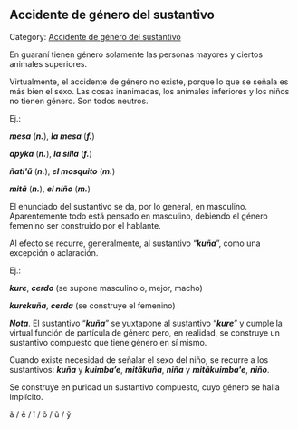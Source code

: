 ## Accidente de género del sustantivo

Category: [Accidente de género del sustantivo](http://descubrircorrientes.com.ar/2012/index.php/2425-diccionario-guarani/gramatica-elemental-de-la-lengua-guarani/nociones-elementales-de-fonologia-guarani/8-accidentes-del-sustantivo/clasificacion-de-los-accidentes-del-sustantivo/accidente-de-genero-del-sustantivo)

En guaraní tienen género solamente las personas mayores y ciertos animales superiores.

Virtualmente, el accidente de género no existe, porque lo que se señala es más bien el sexo. Las cosas inanimadas, los animales inferiores y los niños no tienen género. Son todos neutros.

Ej.:

_**mesa**_ (_**n.**_), _**la mesa**_ (_**f.**_)

_**apyka**_ (_**n.**_), _**la silla**_ (_**f.**_)

_**ñati'ũ**_ (_**n.**_), _**el mosquito**_ (_**m.**_)

_**mitã**_ (_**n.**_), _**el niño**_ (_**m.**_)

El enunciado del sustantivo se da, por lo general, en masculino. Aparentemente todo está pensado en masculino, debiendo el género femenino ser construido por el hablante.

Al efecto se recurre, generalmente, al sustantivo “_**kuña**_”, como una excepción o aclaración.

Ej.:

_**kure**_, _**cerdo**_ (se supone masculino o, mejor, macho)

_**kurekuña**_, _**cerda**_ (se construye el femenino)

_**Nota**_. El sustantivo “_**kuña**_” se yuxtapone al sustantivo “_**kure**_” y cumple la virtual función de partícula de género pero, en realidad, se construye un sustantivo compuesto que tiene género en sí mismo.

Cuando existe necesidad de señalar el sexo del niño, se recurre a los sustantivos: _**kuña**_ y _**kuimba’e**_, _**mitãkuña**_, _**niña**_ y _**mitãkuimba'e**_, _**niño**_.

Se construye en puridad un sustantivo compuesto, cuyo género se halla implícito.

ã / ẽ / ĩ / õ / ũ / ỹ